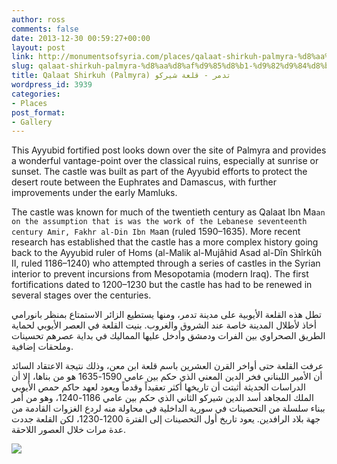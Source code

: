 ```yaml
---
author: ross
comments: false
date: 2013-12-30 00:59:27+00:00
layout: post
link: http://monumentsofsyria.com/places/qalaat-shirkuh-palmyra-%d8%aa%d8%af%d9%85%d8%b1-%d9%82%d9%84%d8%b9%d8%a9-%d8%b4%d9%8a%d8%b1%d9%83%d9%88/
slug: qalaat-shirkuh-palmyra-%d8%aa%d8%af%d9%85%d8%b1-%d9%82%d9%84%d8%b9%d8%a9-%d8%b4%d9%8a%d8%b1%d9%83%d9%88
title: Qalaat Shirkuh (Palmyra) تدمر - قلعة شيركو
wordpress_id: 3939
categories:
- Places
post_format:
- Gallery
---
```


This Ayyubid fortified post looks down over the site of Palmyra and provides a wonderful vantage-point over the classical ruins, especially at sunrise or sunset. The castle was built as part of the Ayyubid efforts to protect the desert route between the Euphrates and Damascus, with further improvements under the early Mamluks.

The castle was known for much of the twentieth century as Qalaat Ibn Ma`an on the assumption that is was the work of the Lebanese seventeenth century Amir, Fakhr al-Din Ibn Ma`an (ruled 1590–1635). More recent research has established that the castle has a more complex history going back to the Ayyubid ruler of Homs (al-Malik al-Mujâhid Asad al-Dîn Shîrkûh II, ruled 1186–1240) who attempted through a series of castles in the Syrian interior to prevent incursions from Mesopotamia (modern Iraq). The first fortifications dated to 1200–1230 but the castle has had to be renewed in several stages over the centuries.


تطل هذه القلعة الأيوبية على مدينة تدمر، ومنها يستطيع الزائر الاستمتاع بمنظر بانورامي أخاذ لأطلال المدينة خاصة عند الشروق والغروب. بنيت القلعة في العصر الأيوبي لحماية الطريق الصحراوي بين الفرات ودمشق وأدخل عليها المماليك في بداية عصرهم تحسينات وملحقات إضافية.




عرفت القلعة حتى أواخر القرن العشرين باسم قلعة ابن معن، وذلك نتيجة الاعتقاد السائد أن الأمير اللبناني فخر الدين المعني الذي حكم بين عامي 1590-1635 هو من بناها، إلا أن الدراسات الحديثة أثبتت أن تاريخها أكثر تعقيداً وقدماً ويعود لعهد حاكم حمص الأيوبي الملك المجاهد أسد الدين شيركو الثاني الذي حكم بين عامي 1186-1240، وهو من أمر ببناء سلسلة من التحصينات في سورية الداخلية في محاولة منه لردع الغزوات القادمة من جهة بلاد الرافدين. يعود تاريخ أول التحصينات إلى الفترة 1200-1230، لكن القلعة جددت عدة مرات خلال العصور اللاحقة.


![](http://monumentsofsyria.com/nextgen-attach_to_post/preview/id--3956)
